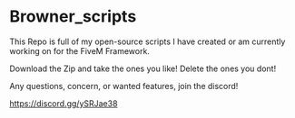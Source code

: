 # Browner_scripts
This Repo is full of my open-source scripts I have created or am currently working on for the FiveM Framework.

Download the Zip and take the ones you like! Delete the ones you dont!

Any questions, concern, or wanted features, join the discord!

https://discord.gg/ySRJae38
